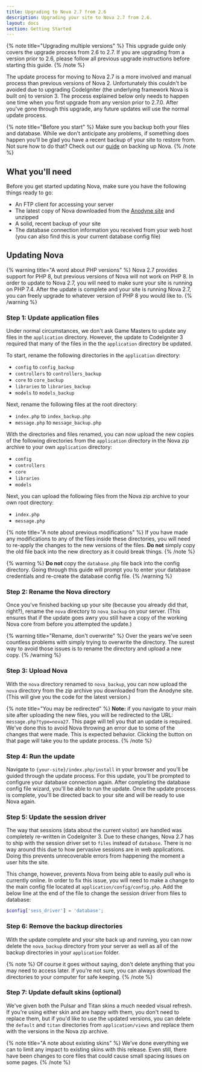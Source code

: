 ```yaml
---
title: Upgrading to Nova 2.7 from 2.6
description: Upgrading your site to Nova 2.7 from 2.6.
layout: docs
section: Getting Started
---
```


{% note title="Upgrading multiple versions" %}
This upgrade guide only covers the upgrade process from 2.6 to 2.7. If you are upgrading from a version prior to 2.6, please follow all previous upgrade instructions before starting this guide.
{% /note %}

The update process for moving to Nova 2.7 is a more involved and manual process than previous versions of Nova 2. Unfortunately this couldn't be avoided due to upgrading CodeIgniter (the underlying framework Nova is built on) to version 3. The process explained below only needs to happen one time when you first upgrade from any version prior to 2.7.0. After you've gone through this upgrade, any future updates will use the normal update process.

{% note title="Before you start" %}
Make sure you backup both your files and database. While we don't anticipate any problems, if something does happen you'll be glad you have a recent backup of your site to restore from. Not sure how to do that? Check out our [guide](/docs/2.7/resources/backing-up-nova) on backing up Nova.
{% /note %}

## What you'll need

Before you get started updating Nova, make sure you have the following things ready to go:

- An FTP client for accessing your server
- The latest copy of Nova downloaded from the [Anodyne site](https://anodyne-productions.com) and unzipped
- A solid, recent backup of your site
- The database connection information you received from your web host (you can also find this is your current database config file)

## Updating Nova

{% warning title="A word about PHP versions" %}
Nova 2.7 provides support for PHP 8, but previous versions of Nova will not work on PHP 8. In order to update to Nova 2.7, you will need to make sure your site is running on PHP 7.4. After the update is complete and your site is running Nova 2.7, you can freely upgrade to whatever version of PHP 8 you would like to.
{% /warning %}

### Step 1: Update application files

Under normal circumstances, we don't ask Game Masters to update any files in the `application` directory. However, the update to CodeIgniter 3 required that many of the files in the the `application` directory be updated.

To start, rename the following directories in the `application` directory:

- `config` to `config_backup`
- `controllers` to `controllers_backup`
- `core` to `core_backup`
- `libraries` to `libraries_backup`
- `models` to `models_backup`

Next, rename the following files at the root directory:

- `index.php` to `index_backup.php`
- `message.php` to `message_backup.php`

With the directories and files renamed, you can now upload the new copies of the following directories from the `application` directory in the Nova zip archive to your own `application` directory:

- `config`
- `controllers`
- `core`
- `libraries`
- `models`

Next, you can upload the following files from the Nova zip archive to your own root directory:

- `index.php`
- `message.php`

{% note title="A note about previous modifications" %}
If you have made any modifications to any of the files inside these directories, you will need to re-apply the changes to the new versions of the files. **Do not** simply copy the old file back into the new directory as it could break things.
{% /note %}

{% warning %}
**Do not** copy the `database.php` file back into the config directory. Going through this guide will prompt you to enter your database credentials and re-create the database config file.
{% /warning %}

### Step 2: Rename the Nova directory

Once you've finished backing up your site (because you already did that, right?), rename the `nova` directory to `nova_backup` on your server. (This ensures that if the update goes awry you still have a copy of the working Nova core from before you attempted the update.)

{% warning title="Rename, don't overwrite" %}
Over the years we've seen countless problems with simply trying to overwrite the directory. The surest way to avoid those issues is to rename the directory and upload a new copy.
{% /warning %}

### Step 3: Upload Nova

With the `nova` directory renamed to `nova_backup`, you can now upload the `nova` directory from the zip archive you downloaded from the Anodyne site. (This will give you the code for the latest version.)

{% note title="You may be redirected" %}
**Note:** if you navigate to your main site after uploading the new files, you will be redirected to the URL: `message.php?type=nova27`. This page will tell you that an update is required. We've done this to avoid Nova throwing an error due to some of the changes that were made. This is expected behavior. Clicking the button on that page will take you to the update process.
{% /note %}

### Step 4: Run the update

Navigate to `{your-site}/index.php/install` in your browser and you'll be guided through the update process. For this update, you'll be prompted to configure your database connection again. After completing the database config file wizard, you'll be able to run the update. Once the update process is complete, you'll be directed back to your site and will be ready to use Nova again.

### Step 5: Update the session driver

The way that sessions (data about the current visitor) are handled was completely re-written in CodeIgniter 3. Due to these changes, Nova 2.7 has to ship with the session driver set to `files` instead of `database`. There is no way around this due to how pervasive sessions are in web applications. Doing this prevents unrecoverable errors from happening the moment a user hits the site.

This change, however, prevents Nova from being able to easily pull who is currently online. In order to fix this issue, you will need to make a change to the main config file located at `application/config/config.php`. Add the below line at the end of the file to change the session driver from files to database:

```php
$config['sess_driver'] = 'database';
```

### Step 6: Remove the backup directories

With the update complete and your site back up and running, you can now delete the `nova_backup` directory from your server as well as all of the backup directories in your `application` folder.

{% note %}
Of course it goes without saying, don't delete anything that you may need to access later. If you're not sure, you can always download the directories to your computer for safe keeping.
{% /note %}

### Step 7: Update default skins (optional)

We've given both the Pulsar and Titan skins a much needed visual refresh. If you're using either skin and are happy with them, you don't need to replace them, but if you'd like to use the updated versions, you can delete the `default` and `titan` directories from `application/views` and replace them with the versions in the Nova zip archive.

{% note title="A note about existing skins" %}
We've done everything we can to limit any impact to existing skins with this release. Even still, there have been changes to core files that could cause small spacing issues on some pages.
{% /note %}
